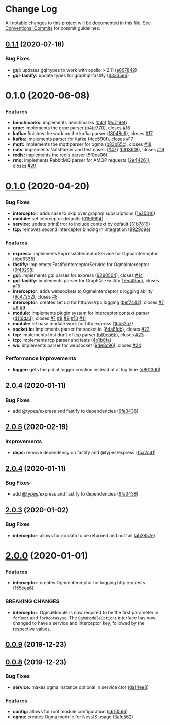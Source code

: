 # Change Log

All notable changes to this project will be documented in this file. See [Conventional Commits](https://conventionalcommits.org) for commit guidelines.

## [0.1.1](https://github.com/jmcdo29/ogma/compare/v0.1.0...v0.1.1) (2020-07-18)

### Bug Fixes

- **gql:** updates gql types to work with apollo > 2.11 ([a097842](https://github.com/jmcdo29/ogma/commit/a097842cafdf71a45132c99fe9df2515e41d8c5e))
- **gql-fastify:** update types for graphql-fastify ([83335e6](https://github.com/jmcdo29/ogma/commit/83335e6d7553f1ec48e10fe6b67106633cae6538))

# 0.1.0 (2020-06-08)

### Features

- **benchmarks:** implements benchmarks ([#41](https://github.com/jmcdo29/ogma/issues/41)) ([9c719ef](https://github.com/jmcdo29/ogma/commit/9c719efea0bbd23a03c9f48d76a57dae946b0a8a))
- **grpc:** implements the grpc parser ([b4fc770](https://github.com/jmcdo29/ogma/commit/b4fc770f990e869026ff7ca758e184efa31f4cb1)), closes [#16](https://github.com/jmcdo29/ogma/issues/16)
- **kafka:** finishes the work on the kafka parser ([f8048c9](https://github.com/jmcdo29/ogma/commit/f8048c9ad72ac991cc337dbc850b9ae19a3a3f06)), closes [#17](https://github.com/jmcdo29/ogma/issues/17)
- **kafka:** implements parser for kafka ([4ce590f](https://github.com/jmcdo29/ogma/commit/4ce590f93202b857f9b4d3834c903d5cc122655c)), closes [#17](https://github.com/jmcdo29/ogma/issues/17)
- **mqtt:** implements the mqtt parser for ogma ([b83b65c](https://github.com/jmcdo29/ogma/commit/b83b65c3de1f9bff78537fb8d14ce2a3222a6587)), closes [#18](https://github.com/jmcdo29/ogma/issues/18)
- **nats:** implements NatsParser and test cases ([#47](https://github.com/jmcdo29/ogma/issues/47)) ([b9136f8](https://github.com/jmcdo29/ogma/commit/b9136f8e8cd1e024e0d3a0052c5c93d0ad58215f)), closes [#19](https://github.com/jmcdo29/ogma/issues/19)
- **redis:** implements the redis parser ([5f0ca06](https://github.com/jmcdo29/ogma/commit/5f0ca064ae13237348c548fc6bb7afccbeced836))
- **rmq:** implements RabbitMQ parser for AMQP requests ([2e44261](https://github.com/jmcdo29/ogma/commit/2e4426140d54d75dc1a68fa72c7bf251484635f3)), closes [#20](https://github.com/jmcdo29/ogma/issues/20)

# [0.1.0](https://github.com/jmcdo29/ogma/compare/v2.0.2...v0.1.0) (2020-04-20)

### Bug Fixes

- **interceptor:** adds case to skip over graphql subscriptions ([1e35310](https://github.com/jmcdo29/ogma/commit/1e35310dcc4f123e6768983779f009340bb9d96e))
- **module:** set interceptor defaults ([0156994](https://github.com/jmcdo29/ogma/commit/0156994f1561dab5a56d293d34e761685a9f332c))
- **service:** update printError to include context by default ([31b7819](https://github.com/jmcdo29/ogma/commit/31b7819faf5782d201f8178027b955d9b7a17e49))
- **tcp:** removes second interceptor binding in integration ([8929d9e](https://github.com/jmcdo29/ogma/commit/8929d9e9495a3e23e5e532055367c1bf004121b2))

### Features

- **express:** implements ExpressInterceptorService for OgmaInterceptor ([bbe6335](https://github.com/jmcdo29/ogma/commit/bbe633560022f21b4775c5dc060a4b015d8873b0))
- **fastify:** implemets FastifyInterceptorService for OgmaInterceptor ([9f49298](https://github.com/jmcdo29/ogma/commit/9f49298f3ab68fcfa6eda2d6abe93eb2ed33294c))
- **gql:** implements gql parser for express ([9290504](https://github.com/jmcdo29/ogma/commit/9290504171b32319c73e1ee84c969ef9947a1172)), closes [#14](https://github.com/jmcdo29/ogma/issues/14)
- **gql-fastify:** implements parser for GraphQL-Fastify ([7ec49bc](https://github.com/jmcdo29/ogma/commit/7ec49bc65540ef4ac59a5ba33ab32ad0bdcc9b7a)), closes [#15](https://github.com/jmcdo29/ogma/issues/15)
- **interceptor:** adds websockets to OgmaInterceptor's logging ability ([9c47252](https://github.com/jmcdo29/ogma/commit/9c472529705b700c3a7ab7ed4f5425fef5b727d3)), closes [#8](https://github.com/jmcdo29/ogma/issues/8)
- **interceptor:** creates set up for http/ws/rpc logging ([bef7442](https://github.com/jmcdo29/ogma/commit/bef7442e27127f194d350228544756fbe13afb73)), closes [#7](https://github.com/jmcdo29/ogma/issues/7) [#8](https://github.com/jmcdo29/ogma/issues/8) [#9](https://github.com/jmcdo29/ogma/issues/9)
- **module:** implements plugin system for interceptor context parser ([d116da3](https://github.com/jmcdo29/ogma/commit/d116da3c0512909e08ddd2a22960a30937bf4bad)), closes [#7](https://github.com/jmcdo29/ogma/issues/7) [#8](https://github.com/jmcdo29/ogma/issues/8) [#9](https://github.com/jmcdo29/ogma/issues/9) [#10](https://github.com/jmcdo29/ogma/issues/10) [#11](https://github.com/jmcdo29/ogma/issues/11)
- **module:** let base module work for http express ([1bb52a7](https://github.com/jmcdo29/ogma/commit/1bb52a7fa562121f897b03109dfaf8d3b4e5b385))
- **socket.io:** implements parser for socket.io ([6da8fdb](https://github.com/jmcdo29/ogma/commit/6da8fdb79a57bb7639f2330df73743b2e63cc95f)), closes [#22](https://github.com/jmcdo29/ogma/issues/22)
- **tcp:** implements first draft of tcp parser ([bf0eb6b](https://github.com/jmcdo29/ogma/commit/bf0eb6b5ce27a30725f04ed341d21d157ad8e46f)), closes [#23](https://github.com/jmcdo29/ogma/issues/23)
- **tcp:** implements tcp parser and tests ([4b1b8fa](https://github.com/jmcdo29/ogma/commit/4b1b8faaf440fca690766434d68e2014465aa58e))
- **ws:** implements parser for websocket ([9de8c96](https://github.com/jmcdo29/ogma/commit/9de8c96ab1b71ca56e73613e2379a6df98187203)), closes [#24](https://github.com/jmcdo29/ogma/issues/24)

### Performance Improvements

- **logger:** gets the pid at logger creation instead of at log time ([d8913d0](https://github.com/jmcdo29/ogma/commit/d8913d0905253df2694ca1c542ee96bdf7fcf81a))

## 2.0.4 (2020-01-11)

### Bug Fixes

- add @types/express and fastify to dependencies ([9fa3436](https://github.com/jmcdo29/ogma/commit/9fa3436584a43933043e57dd923489d27210fbb3))

<a name="2.0.5"></a>

## [2.0.5](https://github.com/jmcdo29/nestjs-ogma/compare/2.0.4...2.0.5) (2020-02-19)

### Improvements

- **deps:** remove dependency on fastify and @types/express ([f5a2c41](https://github.com/jmcdo29/nestjs-ogma/commit/f5a2c41))

<a name="2.0.4"></a>

## [2.0.4](https://github.com/jmcdo29/nestjs-ogma/compare/v2.0.2...v2.0.4) (2020-01-11)

### Bug Fixes

- add [@types](https://github.com/types)/express and fastify to dependencies ([9fa3436](https://github.com/jmcdo29/nestjs-ogma/commit/9fa3436))

<a name="2.0.3"></a>

## [2.0.3](https://github.com/jmcdo29/nestjs-ogma/compare/v2.0.0...2.0.3) (2020-01-02)

### Bug Fixes

- **interceptor:** allows for no data to be returned and not fail ([ab2857e](https://github.com/jmcdo29/nestjs-ogma/commit/ab2857e))

<a name="2.0.0"></a>

# [2.0.0](https://github.com/jmcdo29/nestjs-ogma/compare/v0.0.9...v2.0.0) (2020-01-01)

### Features

- **interceptor:** creates OgmaInterceptor for logging http requests ([155eea6](https://github.com/jmcdo29/nestjs-ogma/commit/155eea6))

### BREAKING CHANGES

- **interceptor:** OgmaModule is now required to be the first parameter in `forRoot` and `forRootAsync`. The `OgmaModuleOptions` interface has now changed to have a service and interceptor key, followed by the respective values.

<a name="0.0.9"></a>

## [0.0.9](https://github.com/jmcdo29/nestjs-ogma/compare/v0.0.8...v0.0.9) (2019-12-23)

<a name="0.0.8"></a>

## [0.0.8](https://github.com/jmcdo29/nestjs-ogma/compare/3afc562...v0.0.8) (2019-12-23)

### Bug Fixes

- **service:** makes ogma instance optional in service ctor ([da14ee8](https://github.com/jmcdo29/nestjs-ogma/commit/da14ee8))

### Features

- **config:** allows for root module configuration ([c610566](https://github.com/jmcdo29/nestjs-ogma/commit/c610566))
- **ogma:** creates Ogma module for NestJS usage ([3afc562](https://github.com/jmcdo29/nestjs-ogma/commit/3afc562))
